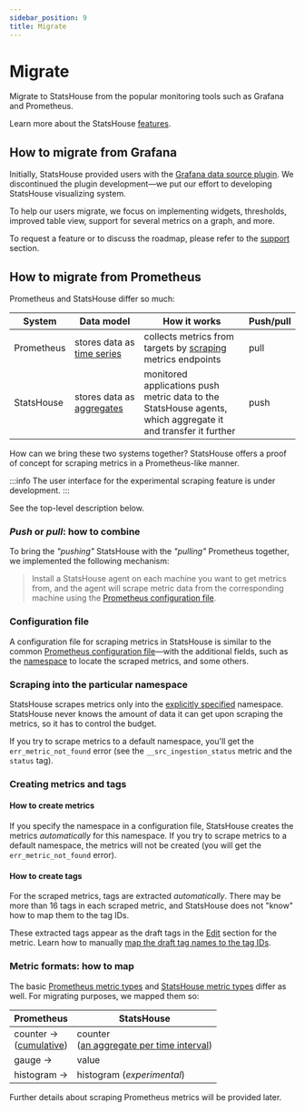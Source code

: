 ```yaml
---
sidebar_position: 9
title: Migrate
---
```


# Migrate

Migrate to StatsHouse from the popular monitoring tools such as Grafana and Prometheus.

Learn more about the StatsHouse [features](../conceptual%20overview/features.md).

## How to migrate from Grafana

Initially, StatsHouse provided users with the 
[Grafana data source plugin](https://github.com/VKCOM/statshouse/tree/master/grafana-plugin-ui). We discontinued the 
plugin development—we put our effort to developing StatsHouse visualizing system.

To help our users migrate, we focus on implementing widgets, thresholds, improved table view, 
support for several metrics on a graph, and more.

To request a feature or to discuss the roadmap, please refer to the [support](../support.md) section.

## How to migrate from Prometheus

Prometheus and StatsHouse differ so much:

| System     | Data model                                                                    | How it works                                                                                                                | Push/pull |
|------------|-------------------------------------------------------------------------------|-----------------------------------------------------------------------------------------------------------------------------|-----------|
| Prometheus | stores data as [time series](https://prometheus.io/docs/concepts/data_model/) | collects metrics from targets by [scraping](https://prometheus.io/docs/prometheus/latest/getting_started/) metrics endpoints | pull      |
| StatsHouse | stores data as [aggregates](../conceptual%20overview/concepts.md#aggregate)   | monitored applications push metric data to the StatsHouse agents,<br/>which aggregate it and transfer it further                 | push      |

How can we bring these two systems together? StatsHouse offers a proof of concept for scraping metrics in a 
Prometheus-like manner.

:::info
The user interface for the experimental scraping feature is under development.
:::

See the top-level description below.

### _Push_ or _pull_: how to combine

To bring the _"pushing"_ StatsHouse with the _"pulling"_ Prometheus together, we implemented the following 
mechanism:

> Install a StatsHouse agent on each machine you want to get metrics from, and the agent will scrape metric 
> data from the corresponding machine using the 
> [Prometheus configuration file](https://prometheus.io/docs/prometheus/latest/configuration/configuration/).

### Configuration file

A configuration file for scraping metrics in StatsHouse is similar to the common 
[Prometheus configuration file](https://prometheus.io/docs/prometheus/latest/configuration/configuration/)—with
the additional fields, such as the [namespace](#scraping-into-the-particular-namespace) to locate the scraped 
metrics, and some others.

### Scraping into the particular namespace

StatsHouse scrapes metrics only into the [explicitly specified](#configuration-file) namespace.
StatsHouse never knows the amount of data it can get upon scraping the metrics, so it has to control the budget.

If you try to scrape metrics to a default namespace, you'll get the `err_metric_not_found` error (see the 
`__src_ingestion_status` metric and the `status` tag).

### Creating metrics and tags

#### How to create metrics

If you specify the namespace in a configuration file, StatsHouse creates the metrics _automatically_ for 
this namespace. If you try to scrape metrics to a default namespace, the metrics will not be created (you will get 
the `err_metric_not_found` error).

#### How to create tags

For the scraped metrics, tags are extracted _automatically_. There may be more than 16 tags in
each scraped metric, and StatsHouse does not "know" how to map them to the tag IDs.

These extracted tags appear as the draft tags in the [Edit](../guides/edit-metrics.md) section for the metric.
Learn how to manually 
[map the draft tag names to the tag IDs](../guides/edit-metrics.md#map-the-draft-tag-names-to-the-tag-ids).

### Metric formats: how to map

The basic [Prometheus metric types](https://prometheus.io/docs/concepts/metric_types/) and 
[StatsHouse metric types](../guides/design-metric.md#metric-types) differ as well. For migrating purposes, we 
mapped them so:

| Prometheus                                                                              | StatsHouse                                                                          |
|-----------------------------------------------------------------------------------------|-------------------------------------------------------------------------------------|
| counter →<br/>([cumulative](https://prometheus.io/docs/concepts/metric_types/#counter))  | counter<br/>([an aggregate per time interval](../guides/design-metric.md#counters)) |
| gauge                                                                                 → | value                                                                               |
| histogram                                                                             → | histogram (_experimental_)                                                          |

Further details about scraping Prometheus metrics will be provided later.
